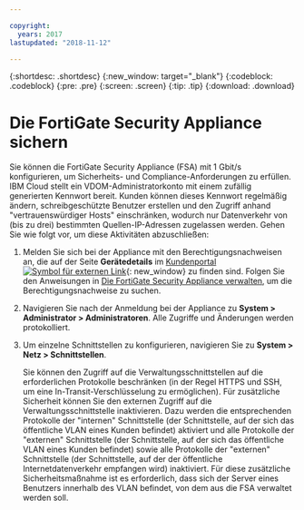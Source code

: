 ```yaml
---

copyright:
  years: 2017
lastupdated: "2018-11-12"

---
```


{:shortdesc: .shortdesc}
{:new_window: target="_blank"}
{:codeblock: .codeblock}
{:pre: .pre}
{:screen: .screen}
{:tip: .tip}
{:download: .download}

# Die FortiGate Security Appliance sichern

Sie können die FortiGate Security Appliance (FSA) mit 1 Gbit/s konfigurieren, um Sicherheits- und Compliance-Anforderungen zu erfüllen. IBM Cloud stellt ein VDOM-Administratorkonto mit einem zufällig generierten Kennwort bereit. Kunden können dieses Kennwort regelmäßig ändern, schreibgeschützte Benutzer erstellen und den Zugriff anhand "vertrauenswürdiger Hosts" einschränken, wodurch nur Datenverkehr von (bis zu drei) bestimmten Quellen-IP-Adressen zugelassen werden. Gehen Sie wie folgt vor, um diese Aktivitäten abzuschließen:

1. Melden Sie sich bei der Appliance mit den Berechtigungsnachweisen an, die auf der Seite **Gerätedetails** im [Kundenportal ![Symbol für externen Link](../../icons/launch-glyph.svg "Symbol für externen Link")](https://control.softlayer.com/){: new_window} zu finden sind. Folgen Sie den Anweisungen in [Die FortiGate Security Appliance verwalten](managing-fsa.html), um die Berechtigungsnachweise zu suchen.
2. Navigieren Sie nach der Anmeldung bei der Appliance zu **System > Administrator > Administratoren**. Alle Zugriffe und Änderungen werden protokolliert.
3. Um einzelne Schnittstellen zu konfigurieren, navigieren Sie zu **System > Netz > Schnittstellen**.

    Sie können den Zugriff auf die Verwaltungsschnittstellen auf die erforderlichen Protokolle beschränken (in der Regel HTTPS und SSH, um eine In-Transit-Verschlüsselung zu ermöglichen). Für zusätzliche Sicherheit können Sie den externen Zugriff auf die Verwaltungsschnittstelle inaktivieren. Dazu werden die entsprechenden Protokolle der "internen" Schnittstelle (der Schnittstelle, auf der sich das öffentliche VLAN eines Kunden befindet) aktiviert und alle Protokolle der "externen" Schnittstelle (der Schnittstelle, auf der sich das öffentliche VLAN eines Kunden befindet) sowie alle Protokolle der "externen" Schnittstelle (der Schnittstelle, auf der der öffentliche Internetdatenverkehr empfangen wird) inaktiviert. Für diese zusätzliche Sicherheitsmaßnahme ist es erforderlich, dass sich der Server eines Benutzers innerhalb des VLAN befindet, von dem aus die FSA verwaltet werden soll. 
